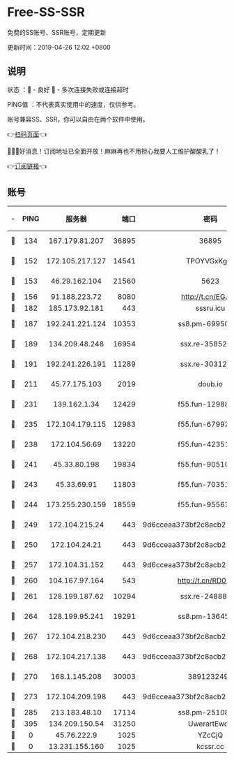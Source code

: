 # Free-SS-SSR

免费的SS账号、SSR账号，定期更新

更新时间：2019-04-26 12:02 +0800

## 说明

状态     ：🙂 - 良好 🙁 - 多次连接失败或连接超时

PING值   ：不代表真实使用中的速度，仅供参考。

账号兼容SS、SSR，你可以自由在两个软件中使用。

👉[扫码页面](https://liesauer.github.io/Free-SS-SSR/)👈

🎉🎉🎉好消息！订阅地址已全面开放！麻麻再也不用担心我要人工维护酸酸乳了！

👉[订阅链接](https://www.liesauer.net/yogurt/subscribe?ACCESS_TOKEN=DAYxR3mMaZAsaqUb)👈

## 账号

|-|PING|服务器|端口|密码|加密方式|区域|
|:----:|:----:|:-----:|-----:|:----:|:----:|:----:|
|🙂|134|167.179.81.207|36895|36895|aes-256-cfb|JP|
|🙂|152|172.105.217.127|14541|TPOYVGxKglpi|aes-256-cfb|JP|
|🙂|153|46.29.162.104|21560|5623|aes-128-ctr|RU|
|🙂|156|91.188.223.72|8080|http://t.cn/EGJIyrl|rc4-md5|RU|
|🙂|182|185.173.92.181|443|sssru.icu|rc4-md5|RU|
|🙂|187|192.241.221.124|10353|ss8.pm-69950970|aes-256-cfb|US|
|🙂|189|134.209.48.248|16954|ssx.re-35852205|aes-256-cfb|US|
|🙂|191|192.241.226.191|11289|ssx.re-30312504|aes-256-cfb|US|
|🙂|211|45.77.175.103|2019|doub.io|aes-128-ctr|SG|
|🙂|231|139.162.1.34|12429|f55.fun-12988715|aes-256-cfb|SG|
|🙂|235|172.104.179.115|12983|f55.fun-67992168|aes-256-cfb|SG|
|🙂|238|172.104.56.69|13220|f55.fun-42351111|aes-256-cfb|SG|
|🙂|241|45.33.80.198|19834|f55.fun-90510062|aes-256-cfb|US|
|🙂|243|45.33.69.91|11803|f55.fun-70351171|aes-256-cfb|US|
|🙂|244|173.255.230.159|18559|f55.fun-95563135|aes-256-cfb|US|
|🙂|249|172.104.215.24|443|9d6cceaa373bf2c8acb22e60b6a58be6|aes-256-cfb|US|
|🙂|250|172.104.24.21|443|9d6cceaa373bf2c8acb22e60b6a58be6|aes-256-cfb|US|
|🙂|257|172.104.31.152|443|9d6cceaa373bf2c8acb22e60b6a58be6|aes-256-cfb|US|
|🙂|260|104.167.97.164|543|http://t.cn/RD0D7sx|rc4-md5|CA|
|🙂|261|128.199.187.62|10294|ssx.re-24888501|aes-256-cfb|SG|
|🙂|264|128.199.95.241|19291|ss8.pm-13645319|aes-256-cfb|SG|
|🙂|267|172.104.218.230|443|9d6cceaa373bf2c8acb22e60b6a58be6|aes-256-cfb|US|
|🙂|268|172.104.217.138|443|9d6cceaa373bf2c8acb22e60b6a58be6|aes-256-cfb|US|
|🙂|270|168.1.145.208|30003|3891232494|aes-256-cfb|AU|
|🙂|273|172.104.209.198|443|9d6cceaa373bf2c8acb22e60b6a58be6|aes-256-cfb|US|
|🙂|285|213.183.48.10|17114|ss8.pm-25108504|rc4-md5|RU|
|🙂|395|134.209.150.54|31250|UwerartEwqe|chacha20|IN|
|🙁|0|45.76.222.9|1025|YZcCjQ|rc4-md5|JP|
|🙁|0|13.231.155.160|1025|kcssr.cc|rc4-md5|JP|
